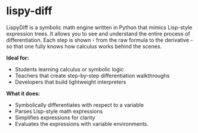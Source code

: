 # lispy-diff
LispyDiff is a symbolic math engine written in Python that mimics Lisp-style expression trees. It allows you to see and understand the entire process of differentiation. Each step is shown - from the raw formula to the derivative - so that one fully knows how calculus works behind the scenes.

**Ideal for:**
- Students learning calculus or symbolic logic
- Teachers that create step-by-step differentiation walkthroughs
- Developers that build lightweight interpreters

**What it does:**
- Symbolically differentiates with respect to a variable
- Parses Lisp-style math expressions
- Simplifies expressions for clarity
- Evaluates the expressions with variable environments.
